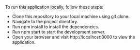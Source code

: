 To run this application locally, follow these steps:

- Clone this repository to your local machine using git clone.
- Navigate to the project directory.
- Run npm install to install the dependencies.
- Run npm start to start the development server.
- Open your browser and visit http://localhost:3000 to view the application.
